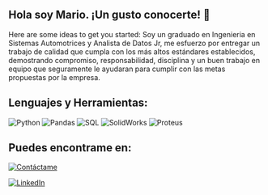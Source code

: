 ## Hola soy Mario. ¡Un gusto conocerte! 👋



Here are some ideas to get you started:
Soy un graduado en Ingenieria en Sistemas Automotrices y Analista de Datos Jr, me esfuerzo por entregar un trabajo de calidad que cumpla con los más altos estándares  establecidos, demostrando compromiso, responsabilidad, disciplina y un buen trabajo en equipo que seguramente le ayudaran para cumplir con las metas propuestas por la empresa. 

## Lenguajes y Herramientas: 
![Python](https://img.shields.io/badge/Python%20-%20%23306998?style=for-the-badge&logo=Python&logoColor=%23ffde57)
![Pandas](https://img.shields.io/badge/Pandas%20-%20%23150458?style=for-the-badge&logo=Pandas&logoColor=%23ffde57)
![SQL](https://img.shields.io/badge/SQL%20-%20%23150458?style=for-the-badge&logo=SQL&logoColor=%23ffde57)
![SolidWorks](https://img.shields.io/badge/SolidWorks%20-%20%23FB0401?style=for-the-badge&logo=SolidWorks)
![Proteus](https://img.shields.io/badge/Proteus%20-%20%2366665c?style=for-the-badge&logo=Proteus)


## Puedes encontrame en: 
[![Contáctame](https://img.shields.io/badge/Email-Contáctame-blue?style=for-the-badge&logo=gmail&logoColor=white)](mailto:marioroldanvar10@gmail.com?subject=Contacto%20desde%20GitHub)

[![LinkedIn](https://img.shields.io/badge/LinkedIn-Perfil-blue?style=for-the-badge&logo=linkedin&logoColor=white)](https://www.linkedin.com/in/mario-roldan-v/)



